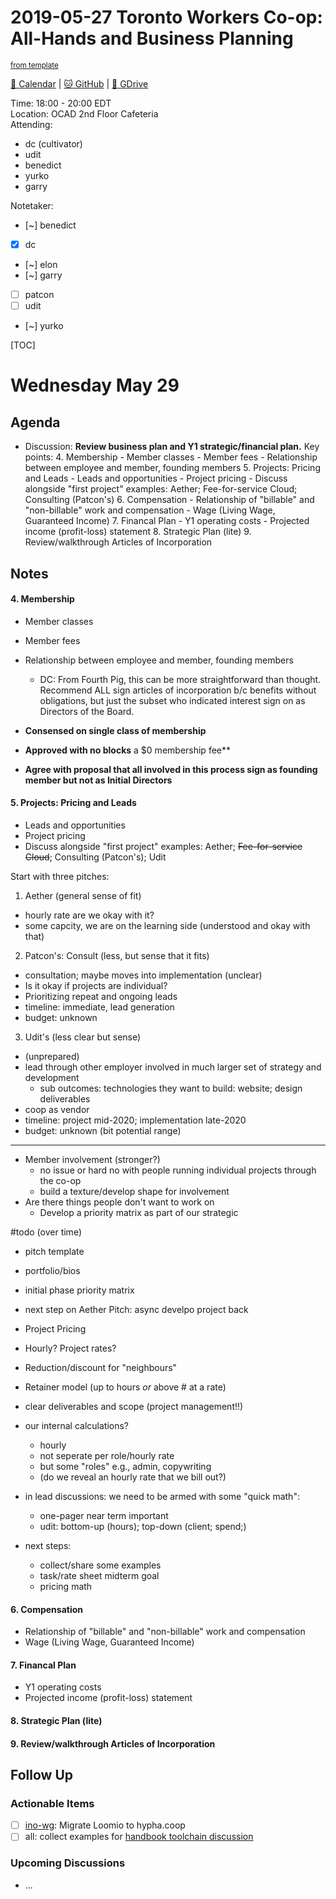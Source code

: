 # 2019-05-27 Toronto Workers Co-op: All-Hands and Business Planning

<sup>[from template][template]</sup>

[:date: Calendar][cal] | [:cat: GitHub][gh] | [:open_file_folder: GDrive][gdrive]

Time: 18:00 - 20:00 EDT  
Location: OCAD 2nd Floor Cafeteria  
Attending: 
- dc (cultivator)
- udit 
- benedict
- yurko
- garry

Notetaker:  
- [~] benedict  
- [x] dc  
- [~] elon  
- [~] garry  
- [ ] patcon  
- [ ] udit  
- [~] yurko  

[TOC]


# Wednesday May 29

## Agenda 

- Discussion: **Review business plan and Y1 strategic/financial plan.** Key points:
    4. Membership
        - Member classes
        - Member fees
        - Relationship between employee and member, founding members
    5. Projects: Pricing and Leads 
        - Leads and opportunities
        - Project pricing
        - Discuss alongside "first project" examples: Aether; Fee-for-service Cloud; Consulting (Patcon's)
    6. Compensation
        - Relationship of "billable" and "non-billable" work and compensation
        - Wage (Living Wage, Guaranteed Income)
    7. Financal Plan
        - Y1 operating costs
        - Projected income (profit-loss) statement
    8. Strategic Plan (lite)
    9. Review/walkthrough Articles of Incorporation

## Notes

#### 4. Membership

- Member classes
- Member fees
- Relationship between employee and member, founding members
    - DC: From Fourth Pig, this can be more straightforward than thought. Recommend ALL sign articles of incorporation b/c benefits without obligations, but just the subset who indicated interest sign on as Directors of the Board.

- **Consensed on single class of membership**

- **Approved with no blocks** a $0 membership fee**

- **Agree with proposal that all involved in this process sign as founding member but not as Initial Directors** 

#### 5. Projects: Pricing and Leads 

- Leads and opportunities
- Project pricing
- Discuss alongside "first project" examples: Aether; ~~Fee-for-service Cloud~~; Consulting (Patcon's); Udit

Start with three pitches:

1. Aether (general sense of fit)

- hourly rate are we okay with it?
- some capcity, we are on the learning side (understood and okay with that)

2. Patcon's: Consult (less, but sense that it fits)

- consultation; maybe moves into implementation (unclear)
- Is it okay if projects are individual?
- Prioritizing repeat and ongoing leads
- timeline: immediate, lead generation
- budget: unknown

3. Udit's (less clear but sense)

- (unprepared)
- lead through other employer involved in much larger set of strategy and development
    - sub outcomes: technologies they want to build: website; design deliverables
- coop as vendor 
- timeline: project mid-2020; implementation late-2020
- budget: unknown (bit potential range)

----

- Member involvement (stronger?)
    - no issue or hard no with people running individual projects through the co-op
    - build a texture/develop shape for involvement
- Are there things people don't want to work on
    - Develop a priority matrix as part of our strategic 

#todo (over time)
- pitch template 
- portfolio/bios
- initial phase priority matrix
- next step on Aether Pitch: async develpo project back

- Project Pricing

- Hourly? Project rates?

- Reduction/discount for "neighbours"
- Retainer model (up to hours _or_ above # at a rate)

- clear deliverables and scope (project management!!)
- our internal calculations?
    - hourly
    - not seperate per role/hourly rate
    - but some "roles" e.g., admin, copywriting
    - (do we reveal an hourly rate that we bill out?)
- in lead discussions: we need to be armed with some "quick math": 
    - one-pager near term important
    - udit: bottom-up (hours); top-down (client; spend;)
- next steps:
    - collect/share some examples 
    - task/rate sheet midterm goal
    - pricing math

#### 6. Compensation

- Relationship of "billable" and "non-billable" work and compensation
 - Wage (Living Wage, Guaranteed Income)

#### 7. Financal Plan

- Y1 operating costs
- Projected income (profit-loss) statement

#### 8. Strategic Plan (lite)



#### 9. Review/walkthrough Articles of Incorporation





## Follow Up

### Actionable Items

- [ ] [ino-wg]: Migrate Loomio to hypha.coop
- [ ] all: collect examples for [handbook toolchain discussion](https://github.com/hyphacoop/handbook/issues/1)

### Upcoming Discussions

- ...



<!-- Links -->
[template]: https://hackmd.io/0mgHiik2QwOLbOT-2_Uh7w?edit
[cal]: https://calendar.google.com/calendar/embed?src=s2224p8sptnujs736vplf9anjo%40group.calendar.google.com&ctz=America%2FToronto
[gh]: https://github.com/cryptographydog/december-retreat
[gdrive]: https://drive.google.com/drive/u/0/folders/14KYnYwOEK3InYZ3jCn-Gtf5q430sE9oc
[biz-wg]: https://loomio.cryptography.dog/g/ojZI2bPl/working-groups-business-planning
[fin-wg]: https://loomio.cryptography.dog/g/sRPwaorg/working-groups-finance
[gov-wg]: https://loomio.cryptography.dog/g/BaAj6dQn/working-groups-governance-by-laws-incorporation-articles-gm-
[ino-wg]: https://loomio.cryptography.dog/g/KvARWad7/working-groups-infrastructure-and-operations
